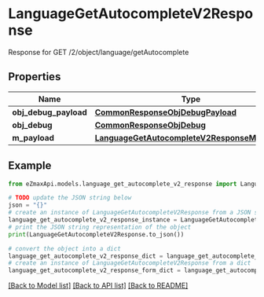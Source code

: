 # LanguageGetAutocompleteV2Response

Response for GET /2/object/language/getAutocomplete

## Properties

Name | Type | Description | Notes
------------ | ------------- | ------------- | -------------
**obj_debug_payload** | [**CommonResponseObjDebugPayload**](CommonResponseObjDebugPayload.md) |  | 
**obj_debug** | [**CommonResponseObjDebug**](CommonResponseObjDebug.md) |  | [optional] 
**m_payload** | [**LanguageGetAutocompleteV2ResponseMPayload**](LanguageGetAutocompleteV2ResponseMPayload.md) |  | 

## Example

```python
from eZmaxApi.models.language_get_autocomplete_v2_response import LanguageGetAutocompleteV2Response

# TODO update the JSON string below
json = "{}"
# create an instance of LanguageGetAutocompleteV2Response from a JSON string
language_get_autocomplete_v2_response_instance = LanguageGetAutocompleteV2Response.from_json(json)
# print the JSON string representation of the object
print(LanguageGetAutocompleteV2Response.to_json())

# convert the object into a dict
language_get_autocomplete_v2_response_dict = language_get_autocomplete_v2_response_instance.to_dict()
# create an instance of LanguageGetAutocompleteV2Response from a dict
language_get_autocomplete_v2_response_form_dict = language_get_autocomplete_v2_response.from_dict(language_get_autocomplete_v2_response_dict)
```
[[Back to Model list]](../README.md#documentation-for-models) [[Back to API list]](../README.md#documentation-for-api-endpoints) [[Back to README]](../README.md)


